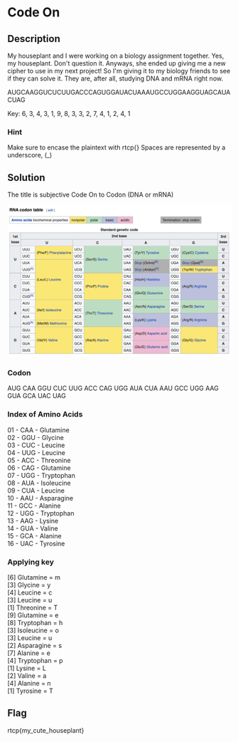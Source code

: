 
# Code On

## Description

My houseplant and I were working on a biology assignment together. Yes, my houseplant. Don't question it. Anyways, she ended up giving me a new cipher to use in my next project! So I'm giving it to my biology friends to see if they can solve it. They are, after all, studying DNA and mRNA right now.

AUGCAAGGUCUCUUGACCCAGUGGAUACUAAAUGCCUGGAAGGUAGCAUACUAG

Key: 6, 3, 4, 3, 1, 9, 8, 3, 3, 2, 7, 4, 1, 2, 4, 1

### Hint

Make sure to encase the plaintext with rtcp{} Spaces are represented by a underscore, (_)

## Solution

The title is subjective Code On to Codon (DNA or mRNA)

<img src="https://github.com/j4m3sb0nd007/riceteacatpanda/blob/master/rna.png" alt="RNA" />

### Codon

AUG CAA GGU CUC UUG ACC CAG UGG AUA CUA AAU GCC UGG AAG GUA GCA UAC UAG

### Index of Amino Acids

01 - CAA - Glutamine <br />
02 - GGU - Glycine <br />
03 - CUC - Leucine <br />
04 - UUG - Leucine <br />
05 - ACC - Threonine <br />
06 - CAG - Glutamine <br />
07 - UGG - Tryptophan <br />
08 - AUA - Isoleucine <br />
09 - CUA - Leucine <br />
10 - AAU - Asparagine <br />
11 - GCC - Alanine <br />
12 - UGG - Tryptophan <br />
13 - AAG - Lysine <br />
14 - GUA - Valine <br />
15 - GCA - Alanine <br />
16 - UAC - Tyrosine <br />

### Applying key

[6] Glutamine   = m <br />
[3] Glycine     = y <br />
[4] Leucine     = c <br />
[3] Leucine     = u <br />
[1] Threonine   = T <br />
[9] Glutamine   = e <br />
[8] Tryptophan  = h <br />
[3] Isoleucine  = o <br />
[3] Leucine     = u <br />
[2] Asparagine  = s <br />
[7] Alanine     = e <br />
[4] Tryptophan  = p <br />
[1] Lysine      = L <br />
[2] Valine      = a <br />
[4] Alanine     = n <br />
[1] Tyrosine    = T <br />

## Flag

rtcp{my_cute_houseplant}
